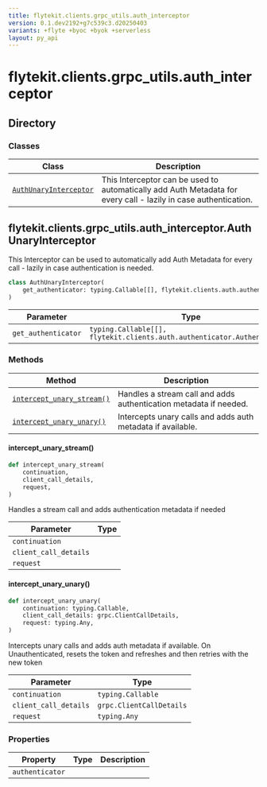 ```yaml
---
title: flytekit.clients.grpc_utils.auth_interceptor
version: 0.1.dev2192+g7c539c3.d20250403
variants: +flyte +byoc +byok +serverless
layout: py_api
---
```


# flytekit.clients.grpc_utils.auth_interceptor

## Directory

### Classes

| Class | Description |
|-|-|
| [`AuthUnaryInterceptor`](.././flytekit.clients.grpc_utils.auth_interceptor#flytekitclientsgrpc_utilsauth_interceptorauthunaryinterceptor) | This Interceptor can be used to automatically add Auth Metadata for every call - lazily in case authentication. |

## flytekit.clients.grpc_utils.auth_interceptor.AuthUnaryInterceptor

This Interceptor can be used to automatically add Auth Metadata for every call - lazily in case authentication
is needed.


```python
class AuthUnaryInterceptor(
    get_authenticator: typing.Callable[[], flytekit.clients.auth.authenticator.Authenticator],
)
```
| Parameter | Type |
|-|-|
| `get_authenticator` | `typing.Callable[[], flytekit.clients.auth.authenticator.Authenticator]` |

### Methods

| Method | Description |
|-|-|
| [`intercept_unary_stream()`](#intercept_unary_stream) | Handles a stream call and adds authentication metadata if needed. |
| [`intercept_unary_unary()`](#intercept_unary_unary) | Intercepts unary calls and adds auth metadata if available. |


#### intercept_unary_stream()

```python
def intercept_unary_stream(
    continuation,
    client_call_details,
    request,
)
```
Handles a stream call and adds authentication metadata if needed


| Parameter | Type |
|-|-|
| `continuation` |  |
| `client_call_details` |  |
| `request` |  |

#### intercept_unary_unary()

```python
def intercept_unary_unary(
    continuation: typing.Callable,
    client_call_details: grpc.ClientCallDetails,
    request: typing.Any,
)
```
Intercepts unary calls and adds auth metadata if available. On Unauthenticated, resets the token and refreshes
and then retries with the new token


| Parameter | Type |
|-|-|
| `continuation` | `typing.Callable` |
| `client_call_details` | `grpc.ClientCallDetails` |
| `request` | `typing.Any` |

### Properties

| Property | Type | Description |
|-|-|-|
| `authenticator` |  |  |

